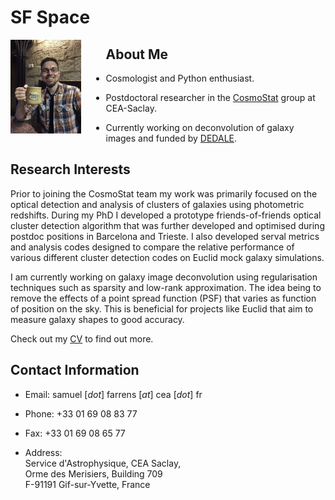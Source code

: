 # SF Space

<img style="float: left; height: 150px; margin-right: 40px" src="./images/me.jpg">

## About Me

* Cosmologist and Python enthusiast.

* Postdoctoral researcher in the <a href="http://www.cosmostat.org/" target="_blank">CosmoStat</a> group at CEA-Saclay.

* Currently working on deconvolution of galaxy images and funded by <a href="http://dedale.cosmostat.org/">DEDALE</a>.

## Research Interests

Prior to joining the CosmoStat team my work was primarily focused on the optical detection and analysis of clusters of galaxies using photometric redshifts. During my PhD I developed a prototype friends-of-friends optical cluster detection algorithm that was further developed and optimised during postdoc positions in Barcelona and Trieste. I also developed serval metrics and analysis codes designed to compare the relative performance of various different cluster detection codes on Euclid mock galaxy simulations.

I am currently working on galaxy image deconvolution using regularisation techniques such as sparsity and low-rank approximation.
The idea being to remove the effects of a point spread function (PSF) that varies as function of position on the sky. This is beneficial for projects like Euclid that aim to measure galaxy shapes to good accuracy.

Check out my [CV](CV.md) to find out more.

## Contact Information

* Email: samuel [*dot*] farrens [*at*] cea [*dot*] fr

* Phone: +33 01 69 08 83 77

* Fax: +33 01 69 08 65 77

* Address:  
  Service d'Astrophysique, CEA Saclay,  
  Orme des Merisiers, Building 709  
  F-91191 Gif-sur-Yvette, France
